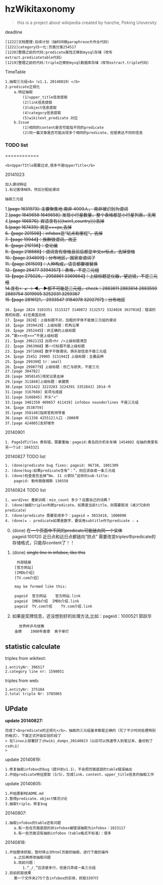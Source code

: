 

hzWikitaxonomy
==============
>this is a project about wikipedia
>created by hanzhe, Peking University

deadline

    [1222]文档整理:后续计划（抽时间做paraphrase大作业代码）
    [1221]category归一化:页面分类254517
    [1220]整理之前的代码:predicate属性迁移到mysql存储（改写extract.predicatetable代码）
    [1219]整理之前的代码:triple迁移到mysql数据库存储（改写extract.triple代码）
    
TimeTable

    1.抽取三元组<b>（v1.1，20140819）</b>
    2.predicate正规化
        a.特征抽取
            (1)upper_title信息提取
            (2)link信息提取
            (3)object信息提取
            (4)category信息提取
            (5)wikitext_predicate 对应
        b.Issue
            (1)相同的content是否可能指不同的predicate
            (2)同一篇文章是否可能出现多个相同的predicate，但是表达不同的信息


### TODO list


============

    <b>UpperTItle需要过滤,很多不是UpperTitle</b>
20141023

    加入谓词特征
    1.标记客体NER，然后分配给谓词

    抽取三元组    
1.<del>[page 1631973]: 主要聚集地 南非 4000人， 南非被识别为谓词</del> <br>
    2.<del>[page 1649658 1649658]: 发现小行星数量，整个表格都是小行星列表，无用</del>   <br>
    4.<del>[page 166876]: 宾语含有{{{twin1_country}}}去掉</del> <br>
    <del>5.[page 167439]: 宾是×××px,去掉<br>
    6.【page 201598】：infobox是“站点和里程”，去掉<br>
    7.【page 19944】：族群做谓词，改正<br>
    8.【page 210136】：查论编<br>
    9.【page 218888】：谓词含有空格且前后都是中文or标点，去掉空格<br>
    10.【page 234809】：分布地区，国家变谓词了<br>
    11.【page 261509】：人种构成，语言都要被替换<br>
    12.【page 26477 3394357】：表格，不是三元组<br>
    13【page 275026， 2958861 3369864】：上级标题是仪器，望远镜，不是三元组<br>
    14.含有← ↙ → ◄， ►都不可能是三元组，check：2883611 2883614 2883590 2880754 3019905 3252031 3259367<br>
    15【page 2816121， 2933547 3184078 3202797】：分布地区</del><br>
   
    16.【page 2824 3103351 3115327 3140872 3132572 3324026 3637016】：错误的商机标题，41任美国总统
    17.【page 2828】：上级标题不对，加粗的字体不能做三元组的谓词
    18.【page 2939419】：上级标题：机构沿革
    19.【page 2952445】：非正确的上级标题
    20.”第×××任×××“不是上级标题
    21.【page 2962115】出现<hr />上级标题清空
    22.【page 2963968】第一行标题不是上级标题
    23.【page 2971068】数字不做谓词，俱乐部信息不做三元组
    24.【page 25451 29905 3151942】上级标题：主要品种
    25.【page 299399】tr：small
    26.【page 2998779】上级标题：伤亡与损失，不是三元
    27.[page 304782]
    28.[page 3050145]得奖记录去掉
    29.[page 311848]上级标题：承建商
    30.[page 3151422 3223283 3224391 3352843] 2014-今
    31.[page 3167608] 奖项与成就
    32.[page 3166845] 开头"<"
    33.[page 3481350 409657 411419] infobox nounderlines 不是三元组
    34.【page 3538759]
    35.[page 358148]指挥官和领导者
    36.[page 411338 425512]人口 -2000年
    37.[page 424805]友好城市




20140901 

    1. PageIdTitles 表有错，需要重抽：pageid:青岛四方机车车辆 1454802 在抽的表里有另一个id：1843321

    
20140827 TODO list

    1. (done)predicate bug fixes: pageid: 96738, 1001309
    2. (done)bug:如果predicate含有“：”，则应该自成一条三元组
    3. (done)检查是否去掉“No. 11 火箭队”这样的sub-title:
        pageid: 勒布朗詹姆斯 136558


20140824 TODO list
    
    1. word2vec 重新训练：min_count 多少？设置自己的词典？
    2. (done)抽取triples判断predicate，如果是当前title，则需要取消（减少冗余的predicate）
    3. (done)predicate 需要变成多个：pageid = 3033418, 1000090
    4. (done)★ ☆ predicate如果是数字，要采用subtitle作为predicate ☆ ★ 

0. (done) <del>在一个页面中不同的predicate可能链向同一个实体</del> <br />
        pageid:100120 近日点和远日点都链向“拱点”
        需要改变triples中predicate的存储格式，只能存content了！！

1. (done) <del>single line in infobox, like this </del>

         外部链接
        [官方网站]
        [IMDb介绍]
        [TV.com介绍]
        
        may be formed like this:
        
        pageid	官方网站	官方网站.link
        pageid  IMDb介绍	IMDb介绍.link
        pageid	TV.com介绍	TV.com介绍.link

2. 如果是奖牌信息，还没想到好的处理方法,比如：pageid：1000521 郭跃华

          世界杯乒乓球赛
        金牌    1980年香港  男子单打

## statistic calculate

triples from wikitext:

    1.entityNr: 396517
    2.category line nr: 1598051

triples from web:

    1.entityNr: 375104
    2.total triple Nr: 3785065


## UPdate

<b>update 20140827:</b>

    完成了<b>predicate的正规化</b>，抽取的三元组基本都是正确的（花了不少时间处理特别的格式），下面正式开始实验阶段了
    > 在linux上部署好了zhwiki_dumps_20140823（以后可以快速导入到笔记本，备份到了csdn上）
    > 

update 20140819:

    1.修复抽取infobox的bug（提升到v1.1），不会把页面底部的table错误抽出
    2.开始predicate特征提取（3/5），完成link，content，upper_title信息的抽取工作

update 20140805:

    1.开始更新README.md
    2.暂停predicate，object情况讨论
    3.抽取triple，修复bug

20140807:

    1.抽取infobox的table还有问题
        a.有一些在页面底部的非infobox被错误抽取为infobox：1023117
        b.有一些页面没有抽到infobox（table格式不标准）：很多

20140818:

    1.开始整体抓取，暂时停止对html页面的抽取，进行下面的操作
        a.之后再修改抽取问题
        b.目前问题：
            1.“_/_”应该是多行，但是只弄成一条三元组
    2.目前抓取效果
        第一个文件夹275个含infobox的实体，抓取3397行
